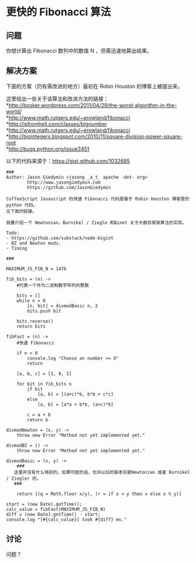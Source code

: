 # 更快的 Fibonacci 算法  

## 问题  

你想计算出 Fibonacci 数列中的数值 N ，但需迅速地算出结果。  

## 解决方案  

下面的方案（仍有需改进的地方）最初在 Robin Houston 的博客上被提出来。  

这里给出一些关于该算法和改进方法的链接：  
*<http://bosker.wordpress.com/2011/04/29/the-worst-algorithm-in-the-world/>  
*<http://www.math.rutgers.edu/~erowland/fibonacci>  
*<http://jsfromhell.com/classes/bignumber>  
*<http://www.math.rutgers.edu/~erowland/fibonacci>  
*<http://bigintegers.blogspot.com/2010/11/square-division-power-square-root>  
*<http://bugs.python.org/issue3451>

以下的代码来源于：<https://gist.github.com/1032685>

```
###
Author: Jason Giedymin <jasong _a_t_ apache -dot- org>
        http://www.jasongiedymin.com
        https://github.com/JasonGiedymin

CoffeeScript Javascript 的快速 Fibonacci 代码是基于 Robin Houston 博客里的 python 代码。
见下面的链接。

我要介绍一下 Newtonian，Burnikel / Ziegle 和Binet 关于大数目框架算法的实现。

Todo:
- https://github.com/substack/node-bigint
- BZ and Newton mods.
- Timing

###

MAXIMUM_JS_FIB_N = 1476

fib_bits = (n) ->
    #代表一个作为二进制数字阵列的整数

    bits = []
    while n > 0
        [n, bit] = divmodBasic n, 2
        bits.push bit

    bits.reverse()
    return bits

fibFast = (n) ->
    #快速 Fibonacci

    if n < 0
        console.log "Choose an number >= 0"
        return

    [a, b, c] = [1, 0, 1]

    for bit in fib_bits n
        if bit
            [a, b] = [(a+c)*b, b*b + c*c]
        else
            [a, b] = [a*a + b*b, (a+c)*b]

        c = a + b
        return b

divmodNewton = (x, y) ->
    throw new Error "Method not yet implemented yet."

divmodBZ = () ->
    throw new Error "Method not yet implemented yet."

divmodBasic = (x, y) ->
    ###
   这里并没有什么特别的。如果可能的话，也许以后的版本将是Newtonian 或者 Burnikel / Ziegler 的。
   ###

    return [(q = Math.floor x/y), (r = if x < y then x else x % y)]

start = (new Date).getTime();
calc_value = fibFast(MAXIMUM_JS_FIB_N)
diff = (new Date).getTime() - start;
console.log "[#{calc_value}] took #{diff} ms."  
```
## 讨论
问题？

